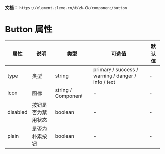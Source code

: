 **文档：** `https://element.eleme.cn/#/zh-CN/component/button`

# Button 属性
  | 属性     | 说明               | 类型               | 可选值                                             | 默认值 |
  | -------- | ------------------ | ------------------ | -------------------------------------------------- | ------ |
  | type     | 类型               | string             | primary / success / warning / danger / info / text | -      |
  | icon     | 图标               | string / Component | -                                                  | -      |
  | disabled | 按钮是否为禁用状态 | boolean            | -                                                  | -      |
  | plain    | 是否为朴素按钮     | boolean            | -                                                  | -      |